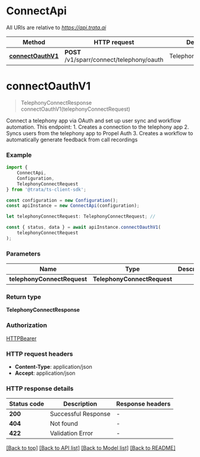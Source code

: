 # ConnectApi

All URIs are relative to *https://api.trata.ai*

|Method | HTTP request | Description|
|------------- | ------------- | -------------|
|[**connectOauthV1**](#connectoauthv1) | **POST** /v1/sparr/connect/telephony/oauth | Telephonyoauthconnect|

# **connectOauthV1**
> TelephonyConnectResponse connectOauthV1(telephonyConnectRequest)

Connect a telephony app via OAuth and set up user sync and workflow automation.  This endpoint: 1. Creates a connection to the telephony app 2. Syncs users from the telephony app to Propel Auth 3. Creates a workflow to automatically generate feedback from call recordings

### Example

```typescript
import {
    ConnectApi,
    Configuration,
    TelephonyConnectRequest
} from '@trata/ts-client-sdk';

const configuration = new Configuration();
const apiInstance = new ConnectApi(configuration);

let telephonyConnectRequest: TelephonyConnectRequest; //

const { status, data } = await apiInstance.connectOauthV1(
    telephonyConnectRequest
);
```

### Parameters

|Name | Type | Description  | Notes|
|------------- | ------------- | ------------- | -------------|
| **telephonyConnectRequest** | **TelephonyConnectRequest**|  | |


### Return type

**TelephonyConnectResponse**

### Authorization

[HTTPBearer](../README.md#HTTPBearer)

### HTTP request headers

 - **Content-Type**: application/json
 - **Accept**: application/json


### HTTP response details
| Status code | Description | Response headers |
|-------------|-------------|------------------|
|**200** | Successful Response |  -  |
|**404** | Not found |  -  |
|**422** | Validation Error |  -  |

[[Back to top]](#) [[Back to API list]](../README.md#documentation-for-api-endpoints) [[Back to Model list]](../README.md#documentation-for-models) [[Back to README]](../README.md)

